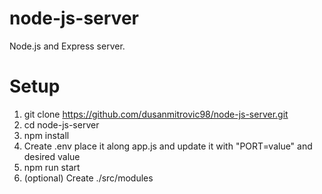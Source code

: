 # node-js-server

Node.js and Express server.

# Setup

1. git clone https://github.com/dusanmitrovic98/node-js-server.git
2. cd node-js-server
3. npm install
4. Create .env place it along app.js and update it with "PORT=value" and desired value
5. npm run start
6. (optional) Create ./src/modules
